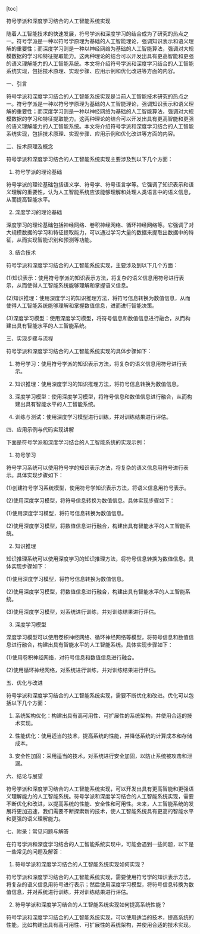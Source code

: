 
[toc]                    
                
                
符号学派和深度学习结合的人工智能系统实现

随着人工智能技术的快速发展，符号学派和深度学习的结合成为了研究的热点之一。符号学派是一种以符号学原理为基础的人工智能理论，强调知识表示和语义理解的重要性；而深度学习则是一种以神经网络为基础的人工智能算法，强调对大规模数据的学习和特征提取能力。这两种理论的结合可以开发出具有更高智能和更强的语义理解能力的人工智能系统。本文将介绍符号学派和深度学习结合的人工智能系统实现，包括技术原理、实现步骤、应用示例和优化改进等方面的内容。

一、引言

符号学派和深度学习结合的人工智能系统实现是当前人工智能技术研究的热点之一。符号学派是一种以符号学原理为基础的人工智能理论，强调知识表示和语义理解的重要性；而深度学习则是一种以神经网络为基础的人工智能算法，强调对大规模数据的学习和特征提取能力。这两种理论的结合可以开发出具有更高智能和更强的语义理解能力的人工智能系统。本文将介绍符号学派和深度学习结合的人工智能系统实现，包括技术原理、实现步骤、应用示例和优化改进等方面的内容。

二、技术原理及概念

符号学派和深度学习结合的人工智能系统实现主要涉及到以下几个方面：

1. 符号学派的理论基础

符号学派的理论基础包括语义学、符号学、符号语言学等。它强调了知识表示和语义理解的重要性，认为人工智能系统应该能够理解和处理人类语言中的语义信息，从而提高智能水平。

2. 深度学习的理论基础

深度学习的理论基础包括神经网络、卷积神经网络、循环神经网络等。它强调了对大规模数据的学习和特征提取能力，可以通过学习大量的数据来提取出数据中的特征，从而实现智能识别和预测等功能。

3. 结合技术

符号学派和深度学习结合的人工智能系统实现，主要涉及到以下几个方面：

(1)知识表示：使用符号学派的知识表示方法，将复杂的语义信息用符号进行表示，从而使得人工智能系统能够理解和掌握语义信息。

(2)知识推理：使用深度学习的知识推理方法，将符号信息转换为数值信息，从而使得人工智能系统能够理解和掌握数值信息，进而进行智能决策。

(3)深度学习模型：使用深度学习模型，将符号信息和数值信息进行融合，从而构建出具有智能水平的人工智能系统。

三、实现步骤与流程

符号学派和深度学习结合的人工智能系统实现的具体步骤如下：

1. 符号学习：使用符号学派的知识表示方法，将复杂的语义信息用符号进行表示。

2. 知识推理：使用深度学习的知识推理方法，将符号信息转换为数值信息。

3. 深度学习模型：使用深度学习模型，将符号信息和数值信息进行融合，从而构建出具有智能水平的人工智能系统。

4. 训练与测试：使用深度学习模型进行训练，并对训练结果进行评估。

四、应用示例与代码实现讲解

下面是符号学派和深度学习结合的人工智能系统的实现示例：

1. 符号学习

符号学习系统可以使用符号学的知识表示方法，将复杂的语义信息用符号进行表示。具体实现步骤如下：

(1)创建符号学习系统模型，使用符号学知识表示方法，将语义信息用符号表示。

(2)使用深度学习模型，将符号信息转换为数值信息。具体实现步骤如下：

(1)使用深度学习模型，将符号信息转换为数值信息。

(2)使用深度学习模型，将数值信息进行融合，构建出具有智能水平的人工智能系统。

2. 知识推理

知识推理系统可以使用深度学习的知识推理方法，将符号信息转换为数值信息。具体实现步骤如下：

(1)使用深度学习模型，将符号信息转换为数值信息。

(2)使用深度学习模型，将数值信息进行融合，构建出具有智能水平的人工智能系统。

(3)使用深度学习模型，对系统进行训练，并对训练结果进行评估。

3. 深度学习模型

深度学习模型可以使用卷积神经网络、循环神经网络等模型，将符号信息和数值信息进行融合，构建出具有智能水平的人工智能系统。具体实现步骤如下：

(1)使用卷积神经网络，对符号信息和数值信息进行融合。

(2)使用循环神经网络，对系统进行训练，并对训练结果进行评估。

五、优化与改进

符号学派和深度学习结合的人工智能系统实现，需要不断优化和改进。优化可以包括以下几个方面：

1. 系统架构优化：构建出具有高可用性、可扩展性的系统架构，并使用合适的技术实现。

2. 性能优化：使用适当的技术，提高系统的性能，并降低系统的计算成本和存储成本。

3. 安全性加固：采用适当的技术，对系统进行安全加固，以防止系统被攻击和泄漏。

六、结论与展望

符号学派和深度学习结合的人工智能系统实现，可以开发出具有更高智能和更强语义理解能力的人工智能系统。符号学派和深度学习结合的人工智能系统实现，需要不断优化和改进，以提高系统的性能、安全性和可用性。未来，人工智能系统的发展将更加迅速，我们需要不断探索新的技术，使人工智能系统具有更高的智能水平和更强的语义理解能力。

七、附录：常见问题与解答

在符号学派和深度学习结合的人工智能系统实现中，可能会遇到一些问题，以下是一些常见的问题及解答：

1. 符号学派和深度学习结合的人工智能系统实现如何实现？

符号学派和深度学习结合的人工智能系统实现，需要使用符号学的知识表示方法，将复杂的语义信息用符号进行表示；然后使用深度学习模型，将符号信息转换为数值信息，并对系统进行训练，并对训练结果进行评估。

2. 符号学派和深度学习结合的人工智能系统实现如何提高系统性能？

符号学派和深度学习结合的人工智能系统实现，可以使用适当的技术，提高系统的性能，比如构建出具有高可用性、可扩展性的系统架构，并使用合适的技术实现。

